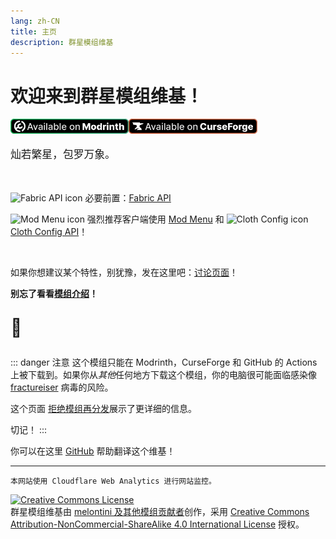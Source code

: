 ```yaml
---
lang: zh-CN
title: 主页
description: 群星模组维基
---
```


# 欢迎来到群星模组维基！


<a href="https://modrinth.com/mod/andromeda" style="float: left"><img src="https://raw.githubusercontent.com/melontini/mini-badges/main/minecraft/modrinth.svg" alt="可在 Modrinth 下载" height="24" /></a> <a href="https://www.curseforge.com/minecraft/mc-mods/andromeda"><img src="https://raw.githubusercontent.com/melontini/mini-badges/main/minecraft/curseforge.svg" alt="可在 CurseForge 下载" height="24" /></a>

<p style="font-size: 120%">灿若繁星，包罗万象。</p>

<br/>

<img alt="Fabric API icon" src="https://cdn.modrinth.com/data/P7dR8mSH/icon.png" width="40" height="40"> 必要前置：[Fabric API](https://modrinth.com/mod/fabric-api) 

<img alt="Mod Menu icon" src="https://cdn.modrinth.com/data/mOgUt4GM/1b6bcdef5a3d92572f517122650716be7ec6458b.webp" width="40" height="40"> 强烈推荐客户端使用 [Mod Menu](https://modrinth.com/mod/modmenu) 和 <img alt="Cloth Config icon" src="https://cdn.modrinth.com/data/9s6osm5g/icon.png" width="40" height="40"> [Cloth Config API](https://modrinth.com/mod/cloth-config)！

<br/>

如果你想建议某个特性，别犹豫，发在这里吧：[讨论页面](https://github.com/melontini/andromeda/discussions/categories/ideas)！

**别忘了看看[模组介绍](/zh-cn/showcases)！** 

<p style="font-size: 200%">💜</p>

::: danger 注意
这个模组只能在 Modrinth，CurseForge 和 GitHub 的 Actions 上被下载到。如果你从*其他*任何地方下载这个模组，你的电脑很可能面临感染像 [fractureiser](https://github.com/fractureiser-investigation/fractureiser) 病毒的风险。

这个页面 [拒绝模组再分发](https://stopmodreposts.org/)展示了更详细的信息。

切记！
:::

你可以在这里 [GitHub](https://github.com/melontini/andromeda-wiki) 帮助翻译这个维基！

***

`本网站使用 Cloudflare Web Analytics 进行网站监控。`

<a rel="license" href="http://creativecommons.org/licenses/by-nc-sa/4.0/"><img alt="Creative Commons License" style="border-width:0" src="https://i.creativecommons.org/l/by-nc-sa/4.0/88x31.png" /></a><br /><span xmlns:dct="http://purl.org/dc/terms/" href="http://purl.org/dc/dcmitype/Text" property="dct:title" rel="dct:type">群星模组维基</span>由 <a xmlns:cc="http://creativecommons.org/ns#" href="https://github.com/melontini/andromeda-wiki" property="cc:attributionName" rel="cc:attributionURL">melontini 及其他模组贡献者</a>创作，采用 <a rel="license" href="http://creativecommons.org/licenses/by-nc-sa/4.0/">Creative Commons Attribution-NonCommercial-ShareAlike 4.0 International License</a> 授权。

